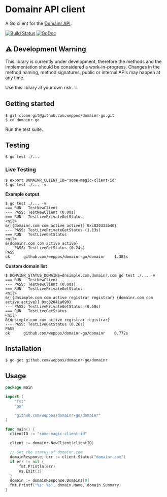 # Domainr API client

A Go client for the [Domainr API](http://domainr.build/).

[![Build Status](https://travis-ci.org/weppos/domainr-go.svg?branch=master)](https://travis-ci.org/weppos/domainr-go)
[![GoDoc](https://godoc.org/github.com/weppos/domainr-go/domainr?status.svg)](https://godoc.org/github.com/weppos/domainr-go/domainr)


## :warning: Development Warning

This library is currently under development, therefore the methods and the implementation should be considered a work-in-progress. Changes in the method naming, method signatures, public or internal APIs may happen at any time.

Use this library at your own risk. :boom:


## Getting started

```shell
$ git clone git@github.com:weppos/domainr-go.git
$ cd domainr-go
```

Run the test suite.


## Testing

```shell
$ go test ./...
```

### Live Testing

```shell
$ export DOMAINR_CLIENT_ID="some-magic-client-id"
$ go test ./... -v
```

**Example output**

```shell
$ go test ./... -v
=== RUN   TestNewClient
--- PASS: TestNewClient (0.00s)
=== RUN   TestLivePrivateGetStatus
<nil>
&{[{domainr.com com active active}] 0xc820332b40}
--- PASS: TestLivePrivateGetStatus (1.13s)
=== RUN   TestLiveGetStatus
<nil>
&{domainr.com com active active}
--- PASS: TestLiveGetStatus (0.24s)
PASS
ok  	github.com/weppos/domainr-go/domainr	1.385s
```

**Custom domain list**

```shell
$ DOMAINR_STATUS_DOMAINS=dnsimple.com,domainr.com go test ./... -v
=== RUN   TestNewClient
--- PASS: TestNewClient (0.00s)
=== RUN   TestLivePrivateGetStatus
<nil>
&{[{dnsimple.com com active registrar registrar} {domainr.com com active active}] 0xc82041a090}
--- PASS: TestLivePrivateGetStatus (0.50s)
=== RUN   TestLiveGetStatus
<nil>
&{dnsimple.com com active registrar registrar}
--- PASS: TestLiveGetStatus (0.26s)
PASS
ok  	github.com/weppos/domainr-go/domainr	0.772s
```

## Installation

```shell
$ go get github.com/weppos/domainr-go/domainr
```

## Usage

```go
package main

import (
    "fmt"
    "os"

    "github.com/weppos/domainr-go/domainr"
)

func main() {
  clientID := "some-magic-client-id"

  client := domainr.NewClient(clientID)

  // Get the status of domainr.com
  domainResponse, err := client.Status("domainr.com")
  if err != nil {
      fmt.Println(err)
      os.Exit(1)
  }
  domain := domainResponse.Domains[0]
  fmt.Printf("%s: %s", domain.Name, domain.Summary)
}
```
